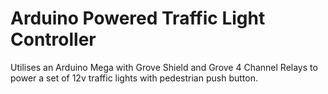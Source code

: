 # Arduino Powered Traffic Light Controller
Utilises an Arduino Mega with Grove Shield and Grove 4 Channel Relays to power a set of 12v traffic lights with pedestrian push button.
